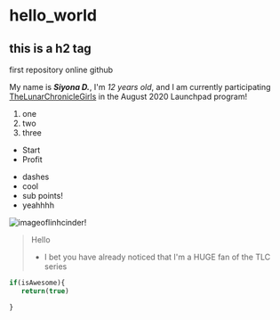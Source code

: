 # hello_world
## this is a h2 tag
first repository online github

My name is ***Siyona D.***, I'm *12 years old*, and I am currently participating [TheLunarChronicleGirls](https://madidrawsthings.tumblr.com/post/165926672177/all-the-lunar-chronicle-girls
) in the August 2020 Launchpad program!

1. one
2. two
3. three

* Start
* Profit

- dashes
- cool
 - sub points!
 - yeahhhh
 
 ![imageoflinhcinder!](https://64.media.tumblr.com/8e2214159180bd644cb954fd6fad5735/tumblr_ox4x81Axr51uobb0ao1_500.jpg)
 
 > Hello
 > - I bet you have already noticed that I'm a HUGE fan of the TLC series
 
 ```javascript
 if(isAwesome){
    return(true)
 
 }
 
 
